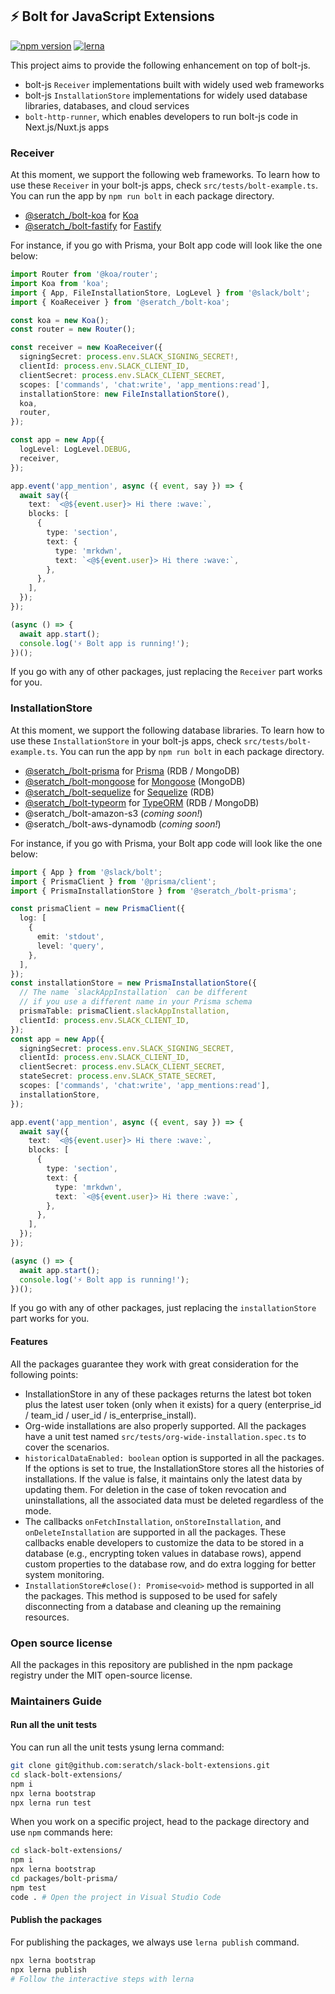 ## ⚡ Bolt for JavaScript Extensions

[![npm version](https://badge.fury.io/js/@seratch_%2Fbolt-prisma.svg)](https://badge.fury.io/js/@seratch_%2Fbolt-prisma) [![lerna](https://img.shields.io/badge/maintained%20with-lerna-cc00ff.svg)](https://lerna.js.org/)

This project aims to provide the following enhancement on top of bolt-js.

* bolt-js `Receiver` implementations built with widely used web frameworks
* bolt-js `InstallationStore` implementations for widely used database libraries, databases, and cloud services
* `bolt-http-runner`, which enables developers to run bolt-js code in Next.js/Nuxt.js apps

### Receiver

At this moment, we support the following web frameworks. To learn how to use these `Receiver` in your bolt-js apps, check `src/tests/bolt-example.ts`. You can run the app by `npm run bolt` in each package directory.

* [@seratch_/bolt-koa](packages/bolt-koa) for [Koa](https://koajs.com/)
* [@seratch_/bolt-fastify](packages/bolt-fastify) for [Fastify](https://www.fastify.io/)

For instance, if you go with Prisma, your Bolt app code will look like the one below:

```typescript
import Router from '@koa/router';
import Koa from 'koa';
import { App, FileInstallationStore, LogLevel } from '@slack/bolt';
import { KoaReceiver } from '@seratch_/bolt-koa';

const koa = new Koa();
const router = new Router();

const receiver = new KoaReceiver({
  signingSecret: process.env.SLACK_SIGNING_SECRET!,
  clientId: process.env.SLACK_CLIENT_ID,
  clientSecret: process.env.SLACK_CLIENT_SECRET,
  scopes: ['commands', 'chat:write', 'app_mentions:read'],
  installationStore: new FileInstallationStore(),
  koa,
  router,
});

const app = new App({
  logLevel: LogLevel.DEBUG,
  receiver,
});

app.event('app_mention', async ({ event, say }) => {
  await say({
    text: `<@${event.user}> Hi there :wave:`,
    blocks: [
      {
        type: 'section',
        text: {
          type: 'mrkdwn',
          text: `<@${event.user}> Hi there :wave:`,
        },
      },
    ],
  });
});

(async () => {
  await app.start();
  console.log('⚡️ Bolt app is running!');
})();
```

If you go with any of other packages, just replacing the `Receiver` part works for you.

### InstallationStore

At this moment, we support the following database libraries. To learn how to use these `InstallationStore` in your bolt-js apps, check `src/tests/bolt-example.ts`. You can run the app by `npm run bolt` in each package directory.

* [@seratch_/bolt-prisma](packages/bolt-prisma) for [Prisma](https://www.prisma.io/) (RDB / MongoDB)
* [@seratch_/bolt-mongoose](packages/bolt-mongoose) for [Mongoose](https://mongoosejs.com/) (MongoDB)
* [@seratch_/bolt-sequelize](packages/bolt-sequelize) for [Sequelize](https://sequelize.org/) (RDB)
* [@seratch_/bolt-typeorm](packages/bolt-typeorm) for [TypeORM](https://typeorm.io/) (RDB / MongoDB)
* @seratch_/bolt-amazon-s3 (_coming soon!_)
* @seratch_/bolt-aws-dynamodb (_coming soon!_)

For instance, if you go with Prisma, your Bolt app code will look like the one below:

```typescript
import { App } from '@slack/bolt';
import { PrismaClient } from '@prisma/client';
import { PrismaInstallationStore } from '@seratch_/bolt-prisma';

const prismaClient = new PrismaClient({
  log: [
    {
      emit: 'stdout',
      level: 'query',
    },
  ],
});
const installationStore = new PrismaInstallationStore({
  // The name `slackAppInstallation` can be different
  // if you use a different name in your Prisma schema
  prismaTable: prismaClient.slackAppInstallation,
  clientId: process.env.SLACK_CLIENT_ID,
});
const app = new App({
  signingSecret: process.env.SLACK_SIGNING_SECRET,
  clientId: process.env.SLACK_CLIENT_ID,
  clientSecret: process.env.SLACK_CLIENT_SECRET,
  stateSecret: process.env.SLACK_STATE_SECRET,
  scopes: ['commands', 'chat:write', 'app_mentions:read'],
  installationStore,
});

app.event('app_mention', async ({ event, say }) => {
  await say({
    text: `<@${event.user}> Hi there :wave:`,
    blocks: [
      {
        type: 'section',
        text: {
          type: 'mrkdwn',
          text: `<@${event.user}> Hi there :wave:`,
        },
      },
    ],
  });
});

(async () => {
  await app.start();
  console.log('⚡️ Bolt app is running!');
})();
```

If you go with any of other packages, just replacing the `installationStore` part works for you.

#### Features

All the packages guarantee they work with great consideration for the following points:

* InstallationStore in any of these packages returns the latest bot token plus the latest user token (only when it exists) for a query (enterprise_id / team_id / user_id / is_enterprise_install).
* Org-wide installations are also properly supported. All the packages have a unit test named `src/tests/org-wide-installation.spec.ts` to cover the scenarios.
* `historicalDataEnabled: boolean` option is supported in all the packages. If the options is set to true, the InstallationStore stores all the histories of installations. If the value is false, it maintains only the latest data by updating them. For deletion in the case of token revocation and uninstallations, all the associated data must be deleted regardless of the mode.
* The callbacks `onFetchInstallation`, `onStoreInstallation`, and `onDeleteInstallation` are supported in all the packages. These callbacks enable developers to customize the data to be stored in a database (e.g., encrypting token values in database rows), append custom properties to the database row, and do extra logging for better system monitoring.
* `InstallationStore#close(): Promise<void>` method is supported in all the packages. This method is supposed to be used for safely disconnecting from a database and cleaning up the remaining resources.

### Open source license

All the packages in this repository are published in the npm package registry under the MIT open-source license.

### Maintainers Guide

#### Run all the unit tests

You can run all the unit tests ysung lerna command:

```bash
git clone git@github.com:seratch/slack-bolt-extensions.git
cd slack-bolt-extensions/
npm i
npx lerna bootstrap
npx lerna run test
```

When you work on a specific project, head to the package directory and use `npm` commands here:

```bash
cd slack-bolt-extensions/
npm i
npx lerna bootstrap
cd packages/bolt-prisma/
npm test
code . # Open the project in Visual Studio Code
```

#### Publish the packages

For publishing the packages, we always use `lerna publish` command.

```bash
npx lerna bootstrap
npx lerna publish
# Follow the interactive steps with lerna
```

